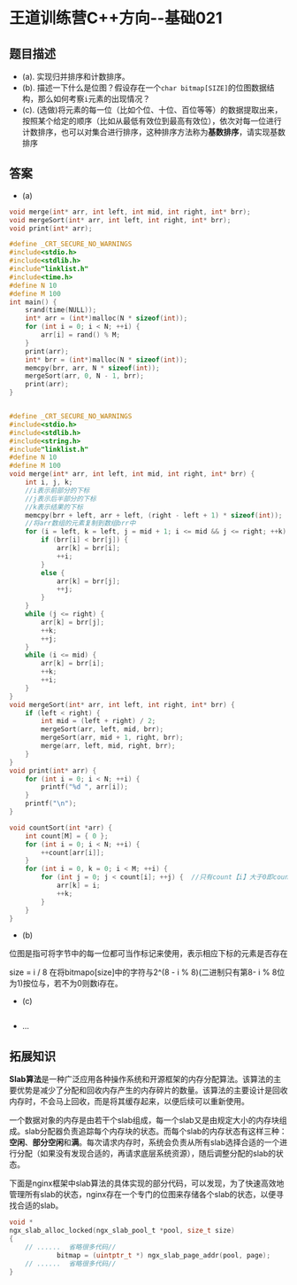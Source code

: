 # 王道训练营C++方向--基础021

## 题目描述

- (a). 实现归并排序和计数排序。
- (b). 描述一下什么是位图？假设存在一个`char bitmap[SIZE]`的位图数据结构，那么如何考察`i`元素的出现情况？
- (c). (选做)将元素的每一位（比如个位、十位、百位等等）的数据提取出来，按照某个给定的顺序（比如从最低有效位到最高有效位），依次对每一位进行计数排序，也可以对集合进行排序，这种排序方法称为**基数排序**，请实现基数排序

## 答案

- (a)

```c
void merge(int* arr, int left, int mid, int right, int* brr);
void mergeSort(int* arr, int left, int right, int* brr);
void print(int* arr);

#define _CRT_SECURE_NO_WARNINGS
#include<stdio.h>
#include<stdlib.h>
#include"linklist.h"
#include<time.h>
#define N 10
#define M 100
int main() {
	srand(time(NULL));
	int* arr = (int*)malloc(N * sizeof(int));
	for (int i = 0; i < N; ++i) {
		arr[i] = rand() % M;
	}
	print(arr);
	int* brr = (int*)malloc(N * sizeof(int));
	memcpy(brr, arr, N * sizeof(int));
	mergeSort(arr, 0, N - 1, brr);
	print(arr);
}


#define _CRT_SECURE_NO_WARNINGS
#include<stdio.h>
#include<stdlib.h>
#include<string.h>
#include"linklist.h"
#define N 10
#define M 100
void merge(int* arr, int left, int mid, int right, int* brr) {
	int i, j, k;
	//i表示前部分的下标
	//j表示后半部分的下标
	//k表示结果的下标
	memcpy(brr + left, arr + left, (right - left + 1) * sizeof(int));
	//将arr数组的元素复制到数组brr中
	for (i = left, k = left, j = mid + 1; i <= mid && j <= right; ++k) {
		if (brr[i] < brr[j]) {
			arr[k] = brr[i];
			++i;
		}
		else {
			arr[k] = brr[j];
			++j;
		}
	}
	while (j <= right) {
		arr[k] = brr[j];
		++k;
		++j;
	}
	while (i <= mid) {
		arr[k] = brr[i];
		++k;
		++i;
	}
}
void mergeSort(int* arr, int left, int right, int* brr) {
	if (left < right) {
		int mid = (left + right) / 2;
		mergeSort(arr, left, mid, brr);
		mergeSort(arr, mid + 1, right, brr);
		merge(arr, left, mid, right, brr);
	}
}
void print(int* arr) {
	for (int i = 0; i < N; ++i) {
		printf("%d ", arr[i]);
	}
	printf("\n");
}

void countSort(int *arr) {
	int count[M] = { 0 };
	for (int i = 0; i < N; ++i) { 
		++count[arr[i]];
	}
	for (int i = 0, k = 0; i < M; ++i) {
		for (int j = 0; j < count[i]; ++j) {  //只有count【i】大于0即count【i】为arr中的数时才会进入循环
			arr[k] = i;
			++k;
		}
	}
}
```

- (b)

位图是指可将字节中的每一位都可当作标记来使用，表示相应下标的元素是否存在

size = i / 8  在将bitmapo[size]中的字符与2^(8 - i % 8)(二进制只有第8- i % 8位为1)按位与，若不为0则数i存在。

- (c)

```c

```

- ...

## 拓展知识

**Slab算法**是一种广泛应用各种操作系统和开源框架的内存分配算法。该算法的主要优势是减少了分配和回收内存产生的内存碎片的数量。该算法的主要设计是回收内存时，不会马上回收，而是将其缓存起来，以便后续可以重新使用。

一个数据对象的内存是由若干个slab组成，每一个slab又是由规定大小的内存块组成。slab分配器负责追踪每个内存块的状态。而每个slab的内存状态有这样三种：**空闲**、**部分空闲**和**满**。每次请求内存时，系统会负责从所有slab选择合适的一个进行分配（如果没有发现合适的，再请求底层系统资源），随后调整分配的slab的状态。

下面是nginx框架中slab算法的具体实现的部分代码，可以发现，为了快速高效地管理所有slab的状态，nginx存在一个专门的位图来存储各个slab的状态，以便寻找合适的slab。

```c
void *
ngx_slab_alloc_locked(ngx_slab_pool_t *pool, size_t size)
{
	// ......  省略很多代码// 
            bitmap = (uintptr_t *) ngx_slab_page_addr(pool, page);
	// ......  省略很多代码//
}

```



